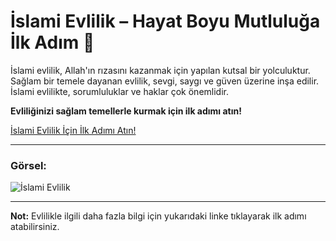 # İslami Evlilik – Hayat Boyu Mutluluğa İlk Adım 💍

İslami evlilik, Allah'ın rızasını kazanmak için yapılan kutsal bir yolculuktur. Sağlam bir temele dayanan evlilik, sevgi, saygı ve güven üzerine inşa edilir. İslami evlilikte, sorumluluklar ve haklar çok önemlidir.

**Evliliğinizi sağlam temellerle kurmak için ilk adımı atın!**

[İslami Evlilik İçin İlk Adımı Atın!](https://shortlinkapp.com/gqfkM)

---

### Görsel:
![İslami Evlilik](https://i.ibb.co/XZqfJDTp/unnamed.png)

---

**Not:** Evlilikle ilgili daha fazla bilgi için yukarıdaki linke tıklayarak ilk adımı atabilirsiniz.
